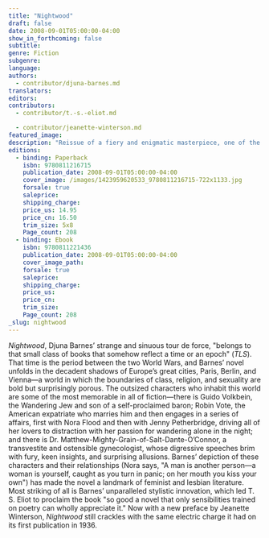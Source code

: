 ```yaml
---
title: "Nightwood"
draft: false
date: 2008-09-01T05:00:00-04:00
show_in_forthcoming: false
subtitle:
genre: Fiction
subgenre:
language:
authors:
  - contributor/djuna-barnes.md
translators:
editors:
contributors:
  - contributor/t.-s.-eliot.md

  - contributor/jeanette-winterson.md
featured_image:
description: "Reissue of a fiery and enigmatic masterpiece, one of the greatest novels of the Modernist era "
editions:
  - binding: Paperback
    isbn: 9780811216715
    publication_date: 2008-09-01T05:00:00-04:00
    cover_image: /images/1423959620533_9780811216715-722x1133.jpg
    forsale: true
    saleprice:
    shipping_charge:
    price_us: 14.95
    price_cn: 16.50
    trim_size: 5x8
    Page_count: 208
  - binding: Ebook
    isbn: 9780811221436
    publication_date: 2008-09-01T05:00:00-04:00
    cover_image_path:
    forsale: true
    saleprice:
    shipping_charge:
    price_us:
    price_cn:
    trim_size:
    Page_count: 208
_slug: nightwood
---
```


_Nightwood_, Djuna Barnes’ strange and sinuous tour de force, "belongs to that small class of books that somehow reflect a time or an epoch" (_TLS_). That time is the period between the two World Wars, and Barnes’ novel unfolds in the decadent shadows of Europe’s great cities, Paris, Berlin, and Vienna—a world in which the boundaries of class, religion, and sexuality are bold but surprisingly porous. The outsized characters who inhabit this world are some of the most memorable in all of fiction—there is Guido Volkbein, the Wandering Jew and son of a self-proclaimed baron; Robin Vote, the American expatriate who marries him and then engages in a series of affairs, first with Nora Flood and then with Jenny Petherbridge, driving all of her lovers to distraction with her passion for wandering alone in the night; and there is Dr. Matthew-Mighty-Grain-of-Salt-Dante-O’Connor, a transvestite and ostensible gynecologist, whose digressive speeches brim with fury, keen insights, and surprising allusions. Barnes’ depiction of these characters and their relationships (Nora says, "A man is another person—a woman is yourself, caught as you turn in panic; on her mouth you kiss your own") has made the novel a landmark of feminist and lesbian literature. Most striking of all is Barnes’ unparalleled stylistic innovation, which led T. S. Eliot to proclaim the book "so good a novel that only sensibilities trained on poetry can wholly appreciate it." Now with a new preface by Jeanette Winterson, _Nightwood_ still crackles with the same electric charge it had on its first publication in 1936.

